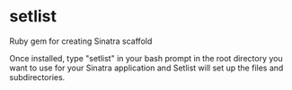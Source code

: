 setlist
=======

Ruby gem for creating Sinatra scaffold

Once installed, type "setlist" in your bash prompt in the root directory you want to use for your Sinatra application and Setlist will set up the files and subdirectories.

